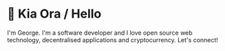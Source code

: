 # :wave: Kia Ora / Hello

I'm George. I'm a software developer and I love open source web technology, decentralised applications and cryptocurrency. Let's connect!
